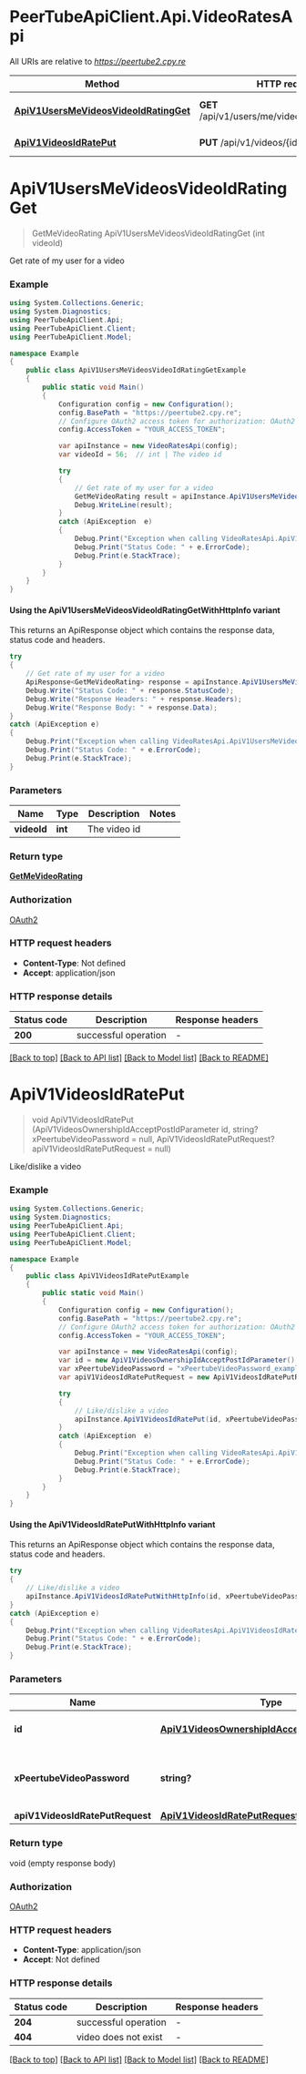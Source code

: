 # PeerTubeApiClient.Api.VideoRatesApi

All URIs are relative to *https://peertube2.cpy.re*

| Method | HTTP request | Description |
|--------|--------------|-------------|
| [**ApiV1UsersMeVideosVideoIdRatingGet**](VideoRatesApi.md#apiv1usersmevideosvideoidratingget) | **GET** /api/v1/users/me/videos/{videoId}/rating | Get rate of my user for a video |
| [**ApiV1VideosIdRatePut**](VideoRatesApi.md#apiv1videosidrateput) | **PUT** /api/v1/videos/{id}/rate | Like/dislike a video |

<a id="apiv1usersmevideosvideoidratingget"></a>
# **ApiV1UsersMeVideosVideoIdRatingGet**
> GetMeVideoRating ApiV1UsersMeVideosVideoIdRatingGet (int videoId)

Get rate of my user for a video

### Example
```csharp
using System.Collections.Generic;
using System.Diagnostics;
using PeerTubeApiClient.Api;
using PeerTubeApiClient.Client;
using PeerTubeApiClient.Model;

namespace Example
{
    public class ApiV1UsersMeVideosVideoIdRatingGetExample
    {
        public static void Main()
        {
            Configuration config = new Configuration();
            config.BasePath = "https://peertube2.cpy.re";
            // Configure OAuth2 access token for authorization: OAuth2
            config.AccessToken = "YOUR_ACCESS_TOKEN";

            var apiInstance = new VideoRatesApi(config);
            var videoId = 56;  // int | The video id

            try
            {
                // Get rate of my user for a video
                GetMeVideoRating result = apiInstance.ApiV1UsersMeVideosVideoIdRatingGet(videoId);
                Debug.WriteLine(result);
            }
            catch (ApiException  e)
            {
                Debug.Print("Exception when calling VideoRatesApi.ApiV1UsersMeVideosVideoIdRatingGet: " + e.Message);
                Debug.Print("Status Code: " + e.ErrorCode);
                Debug.Print(e.StackTrace);
            }
        }
    }
}
```

#### Using the ApiV1UsersMeVideosVideoIdRatingGetWithHttpInfo variant
This returns an ApiResponse object which contains the response data, status code and headers.

```csharp
try
{
    // Get rate of my user for a video
    ApiResponse<GetMeVideoRating> response = apiInstance.ApiV1UsersMeVideosVideoIdRatingGetWithHttpInfo(videoId);
    Debug.Write("Status Code: " + response.StatusCode);
    Debug.Write("Response Headers: " + response.Headers);
    Debug.Write("Response Body: " + response.Data);
}
catch (ApiException e)
{
    Debug.Print("Exception when calling VideoRatesApi.ApiV1UsersMeVideosVideoIdRatingGetWithHttpInfo: " + e.Message);
    Debug.Print("Status Code: " + e.ErrorCode);
    Debug.Print(e.StackTrace);
}
```

### Parameters

| Name | Type | Description | Notes |
|------|------|-------------|-------|
| **videoId** | **int** | The video id |  |

### Return type

[**GetMeVideoRating**](GetMeVideoRating.md)

### Authorization

[OAuth2](../README.md#OAuth2)

### HTTP request headers

 - **Content-Type**: Not defined
 - **Accept**: application/json


### HTTP response details
| Status code | Description | Response headers |
|-------------|-------------|------------------|
| **200** | successful operation |  -  |

[[Back to top]](#) [[Back to API list]](../README.md#documentation-for-api-endpoints) [[Back to Model list]](../README.md#documentation-for-models) [[Back to README]](../README.md)

<a id="apiv1videosidrateput"></a>
# **ApiV1VideosIdRatePut**
> void ApiV1VideosIdRatePut (ApiV1VideosOwnershipIdAcceptPostIdParameter id, string? xPeertubeVideoPassword = null, ApiV1VideosIdRatePutRequest? apiV1VideosIdRatePutRequest = null)

Like/dislike a video

### Example
```csharp
using System.Collections.Generic;
using System.Diagnostics;
using PeerTubeApiClient.Api;
using PeerTubeApiClient.Client;
using PeerTubeApiClient.Model;

namespace Example
{
    public class ApiV1VideosIdRatePutExample
    {
        public static void Main()
        {
            Configuration config = new Configuration();
            config.BasePath = "https://peertube2.cpy.re";
            // Configure OAuth2 access token for authorization: OAuth2
            config.AccessToken = "YOUR_ACCESS_TOKEN";

            var apiInstance = new VideoRatesApi(config);
            var id = new ApiV1VideosOwnershipIdAcceptPostIdParameter(); // ApiV1VideosOwnershipIdAcceptPostIdParameter | The object id, uuid or short uuid
            var xPeertubeVideoPassword = "xPeertubeVideoPassword_example";  // string? | Required on password protected video (optional) 
            var apiV1VideosIdRatePutRequest = new ApiV1VideosIdRatePutRequest?(); // ApiV1VideosIdRatePutRequest? |  (optional) 

            try
            {
                // Like/dislike a video
                apiInstance.ApiV1VideosIdRatePut(id, xPeertubeVideoPassword, apiV1VideosIdRatePutRequest);
            }
            catch (ApiException  e)
            {
                Debug.Print("Exception when calling VideoRatesApi.ApiV1VideosIdRatePut: " + e.Message);
                Debug.Print("Status Code: " + e.ErrorCode);
                Debug.Print(e.StackTrace);
            }
        }
    }
}
```

#### Using the ApiV1VideosIdRatePutWithHttpInfo variant
This returns an ApiResponse object which contains the response data, status code and headers.

```csharp
try
{
    // Like/dislike a video
    apiInstance.ApiV1VideosIdRatePutWithHttpInfo(id, xPeertubeVideoPassword, apiV1VideosIdRatePutRequest);
}
catch (ApiException e)
{
    Debug.Print("Exception when calling VideoRatesApi.ApiV1VideosIdRatePutWithHttpInfo: " + e.Message);
    Debug.Print("Status Code: " + e.ErrorCode);
    Debug.Print(e.StackTrace);
}
```

### Parameters

| Name | Type | Description | Notes |
|------|------|-------------|-------|
| **id** | [**ApiV1VideosOwnershipIdAcceptPostIdParameter**](ApiV1VideosOwnershipIdAcceptPostIdParameter.md) | The object id, uuid or short uuid |  |
| **xPeertubeVideoPassword** | **string?** | Required on password protected video | [optional]  |
| **apiV1VideosIdRatePutRequest** | [**ApiV1VideosIdRatePutRequest?**](ApiV1VideosIdRatePutRequest?.md) |  | [optional]  |

### Return type

void (empty response body)

### Authorization

[OAuth2](../README.md#OAuth2)

### HTTP request headers

 - **Content-Type**: application/json
 - **Accept**: Not defined


### HTTP response details
| Status code | Description | Response headers |
|-------------|-------------|------------------|
| **204** | successful operation |  -  |
| **404** | video does not exist |  -  |

[[Back to top]](#) [[Back to API list]](../README.md#documentation-for-api-endpoints) [[Back to Model list]](../README.md#documentation-for-models) [[Back to README]](../README.md)

